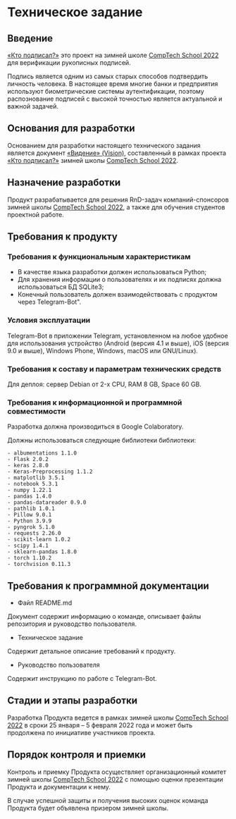 # Техническое задание
 
## Введение
 
[«Кто подписал?»](https://github.com/comptech-winter-school/who-signed/tree/main) это проект на зимней школе [CompTech School 2022](https://comptechschool.com/) для верификации рукописных подписей.

Подпись является одним из самых старых способов подтвердить личность человека. В настоящее время многие банки и предприятия используют биометрические системы аутентификации, поэтому распознование подписей с высокой точностью является актуальной и важной задачей.
 
## Основания для разработки
 
Основанием для разработки настоящего технического задания является документ [«Видение» (Vision)](docs/assets/vision.md), 
составленный в рамках проекта [«Кто подписал?»](https://github.com/comptech-winter-school/who-signed/tree/main) зимней школы [CompTech School 2022](https://comptechschool.com/).
 
## Назначение разработки
 
Продукт разрабатывается для решения RnD-задач компаний-спонсоров зимней школы [CompTech School 2022](https://comptechschool.com/), а также для обучения студентов проектной работе.
 
## Требования к продукту

### Требования к функциональным характеристикам

- В качестве языка разработки должен использоваться Python;
- Для хранения информации о пользователях и их подписях должна использоваться БД SQLite3;
- Конечный пользователь должен взаимодействовать с продуктом через Telegram-Bot".

### Условия эксплуатации

Telegram-Bot в приложении Telegram, установленном на любое удобное для использования устройство (Android (версия 4.1 и выше), iOS (версия 9.0 и выше), Windows Phone, Windows, macOS или GNU/Linux). 

### Требования к составу и параметрам технических средств

Для деплоя: сервер Debian от 2-x CPU, RAM 8 GB, Space 60 GB.

### Требования к информационной и программной совместимости

Разработка должна производиться в Google Colaboratory. 

Должны использоваться следующие библиотеки библиотеки: 

    - albumentations 1.1.0
    - Flask 2.0.2
    - keras 2.8.0
    - Keras-Preprocessing 1.1.2
    - matplotlib 3.5.1
    - notebook 5.3.1
    - numpy 1.22.1
    - pandas 1.4.0
    - pandas-datareader 0.9.0
    - pathlib 1.0.1
    - Pillow 9.0.1
    - Python 3.9.9
    - pyngrok 5.1.0
    - requests 2.26.0
    - scikit-learn 1.0.2
    - scipy 1.4.1
    - sklearn-pandas 1.8.0
    - torch 1.10.2
    - torchvision 0.11.3
    
## Требования к программной документации

- Файл README.md

Документ содержит информацию о команде, описывает файлы репозитория и руководство пользователя.

- Техническое задание

Содержит детальное описание требований к продукту.

- Руководство пользователя

Содержит инструкцию по работе с Telegram-Bot.
 
## Стадии и этапы разработки
 
Разработка Продукта ведется в рамках зимней школы [CompTech School 2022](https://comptechschool.com/) в сроки 25 января – 5 февраля 2022 года и может быть продолжена по инициативе участников проекта.
 
## Порядок контроля и приемки

Контроль и приемку Продукта осуществляет организационный комитет зимней школы [CompTech School 2022](https://comptechschool.com/) с помощью оценки презентации Продукта и документации к нему.

В случае успешной защиты и получения высоких оценок команда Продукта будет объявлена призером зимней школы.
